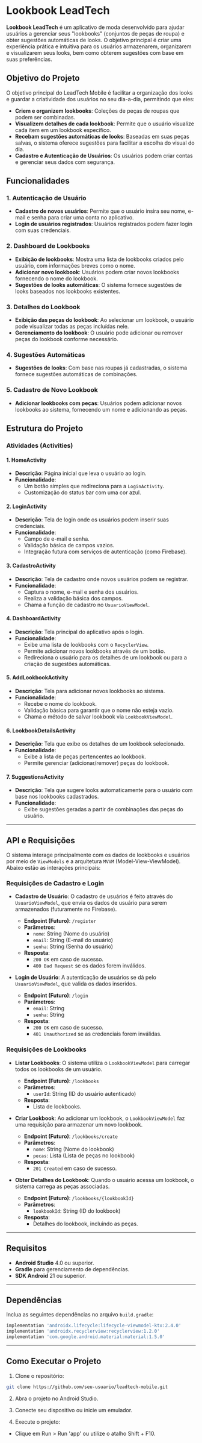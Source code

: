 # Lookbook LeadTech 

**Lookbook LeadTech** é um aplicativo de moda desenvolvido para ajudar usuários a gerenciar seus "lookbooks" (conjuntos de peças de roupa) e obter sugestões automáticas de looks. O objetivo principal é criar uma experiência prática e intuitiva para os usuários armazenarem, organizarem e visualizarem seus looks, bem como obterem sugestões com base em suas preferências.

## Objetivo do Projeto

O objetivo principal do LeadTech Mobile é facilitar a organização dos looks e guardar a criatividade dos usuários no seu dia-a-dia, permitindo que eles:

- **Criem e organizem lookbooks**: Coleções de peças de roupas que podem ser combinadas.
- **Visualizem detalhes de cada lookbook**: Permite que o usuário visualize cada item em um lookbook específico.
- **Recebam sugestões automáticas de looks**: Baseadas em suas peças salvas, o sistema oferece sugestões para facilitar a escolha do visual do dia.
- **Cadastro e Autenticação de Usuários**: Os usuários podem criar contas e gerenciar seus dados com segurança.


## Funcionalidades

### 1. **Autenticação de Usuário**
   - **Cadastro de novos usuários**: Permite que o usuário insira seu nome, e-mail e senha para criar uma conta no aplicativo.
   - **Login de usuários registrados**: Usuários registrados podem fazer login com suas credenciais.

### 2. **Dashboard de Lookbooks**
   - **Exibição de lookbooks**: Mostra uma lista de lookbooks criados pelo usuário, com informações breves como o nome.
   - **Adicionar novo lookbook**: Usuários podem criar novos lookbooks fornecendo o nome do lookbook.
   - **Sugestões de looks automáticas**: O sistema fornece sugestões de looks baseados nos lookbooks existentes.

### 3. **Detalhes do Lookbook**
   - **Exibição das peças do lookbook**: Ao selecionar um lookbook, o usuário pode visualizar todas as peças incluídas nele.
   - **Gerenciamento do lookbook**: O usuário pode adicionar ou remover peças do lookbook conforme necessário.

### 4. **Sugestões Automáticas**
   - **Sugestões de looks**: Com base nas roupas já cadastradas, o sistema fornece sugestões automáticas de combinações.

### 5. **Cadastro de Novo Lookbook**
   - **Adicionar lookbooks com peças**: Usuários podem adicionar novos lookbooks ao sistema, fornecendo um nome e adicionando as peças.


## Estrutura do Projeto

### Atividades (Activities)

#### 1. **HomeActivity**
   - **Descrição**: Página inicial que leva o usuário ao login.
   - **Funcionalidade**: 
     - Um botão simples que redireciona para a `LoginActivity`.
     - Customização do status bar com uma cor azul.

#### 2. **LoginActivity**
   - **Descrição**: Tela de login onde os usuários podem inserir suas credenciais.
   - **Funcionalidade**:
     - Campo de e-mail e senha.
     - Validação básica de campos vazios.
     - Integração futura com serviços de autenticação (como Firebase).

#### 3. **CadastroActivity**
   - **Descrição**: Tela de cadastro onde novos usuários podem se registrar.
   - **Funcionalidade**:
     - Captura o nome, e-mail e senha dos usuários.
     - Realiza a validação básica dos campos.
     - Chama a função de cadastro no `UsuarioViewModel`.

#### 4. **DashboardActivity**
   - **Descrição**: Tela principal do aplicativo após o login.
   - **Funcionalidade**:
     - Exibe uma lista de lookbooks com o `RecyclerView`.
     - Permite adicionar novos lookbooks através de um botão.
     - Redireciona o usuário para os detalhes de um lookbook ou para a criação de sugestões automáticas.
  
#### 5. **AddLookbookActivity**
   - **Descrição**: Tela para adicionar novos lookbooks ao sistema.
   - **Funcionalidade**:
     - Recebe o nome do lookbook.
     - Validação básica para garantir que o nome não esteja vazio.
     - Chama o método de salvar lookbook via `LookbookViewModel`.

#### 6. **LookbookDetailsActivity**
   - **Descrição**: Tela que exibe os detalhes de um lookbook selecionado.
   - **Funcionalidade**:
     - Exibe a lista de peças pertencentes ao lookbook.
     - Permite gerenciar (adicionar/remover) peças do lookbook.

#### 7. **SuggestionsActivity**
   - **Descrição**: Tela que sugere looks automaticamente para o usuário com base nos lookbooks cadastrados.
   - **Funcionalidade**:
     - Exibe sugestões geradas a partir de combinações das peças do usuário.

---

## API e Requisições

O sistema interage principalmente com os dados de lookbooks e usuários por meio de `ViewModels` e a arquitetura `MVVM` (Model-View-ViewModel). Abaixo estão as interações principais:

### **Requisições de Cadastro e Login**
- **Cadastro de Usuário**: O cadastro de usuários é feito através do `UsuarioViewModel`, que envia os dados de usuário para serem armazenados (futuramente no Firebase).
  - **Endpoint (Futuro)**: `/register`
  - **Parâmetros**:
    - `nome`: String (Nome do usuário)
    - `email`: String (E-mail do usuário)
    - `senha`: String (Senha do usuário)
  - **Resposta**: 
    - `200 OK` em caso de sucesso.
    - `400 Bad Request` se os dados forem inválidos.

- **Login de Usuário**: A autenticação de usuários se dá pelo `UsuarioViewModel`, que valida os dados inseridos.
  - **Endpoint (Futuro)**: `/login`
  - **Parâmetros**:
    - `email`: String
    - `senha`: String
  - **Resposta**:
    - `200 OK` em caso de sucesso.
    - `401 Unauthorized` se as credenciais forem inválidas.

### **Requisições de Lookbooks**
- **Listar Lookbooks**: O sistema utiliza o `LookbookViewModel` para carregar todos os lookbooks de um usuário.
  - **Endpoint (Futuro)**: `/lookbooks`
  - **Parâmetros**: 
    - `userId`: String (ID do usuário autenticado)
  - **Resposta**:
    - Lista de lookbooks.

- **Criar Lookbook**: Ao adicionar um lookbook, o `LookbookViewModel` faz uma requisição para armazenar um novo lookbook.
  - **Endpoint (Futuro)**: `/lookbooks/create`
  - **Parâmetros**:
    - `nome`: String (Nome do lookbook)
    - `pecas`: Lista (Lista de peças no lookbook)
  - **Resposta**:
    - `201 Created` em caso de sucesso.

- **Obter Detalhes do Lookbook**: Quando o usuário acessa um lookbook, o sistema carrega as peças associadas.
  - **Endpoint (Futuro)**: `/lookbooks/{lookbookId}`
  - **Parâmetros**:
    - `lookbookId`: String (ID do lookbook)
  - **Resposta**:
    - Detalhes do lookbook, incluindo as peças.

---

## Requisitos

- **Android Studio** 4.0 ou superior.
- **Gradle** para gerenciamento de dependências.
- **SDK Android** 21 ou superior.

---

## Dependências

Inclua as seguintes dependências no arquivo `build.gradle`:

```gradle
implementation 'androidx.lifecycle:lifecycle-viewmodel-ktx:2.4.0'
implementation 'androidx.recyclerview:recyclerview:1.2.0'
implementation 'com.google.android.material:material:1.5.0'

```

---

## Como Executar o Projeto

1. Clone o repositório:

```bash
git clone https://github.com/seu-usuario/leadtech-mobile.git
```

2. Abra o projeto no Android Studio.

3. Conecte seu dispositivo ou inicie um emulador.

4. Execute o projeto:

  - Clique em Run > Run 'app' ou utilize o atalho Shift + F10.

